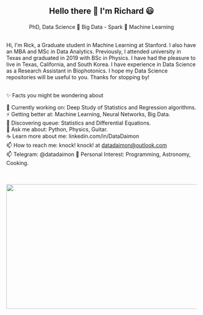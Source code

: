 <h2> <p align="center"> Hello there 👋 I'm Richard 😃 </h2>
                               
<p align="center">    
  PhD, Data Science 🌱 Big Data - Spark 🌱 Machine Learning
</p>

<br>
Hi, I'm Rick, a Graduate student in Machine Learning at Stanford.
I also have an MBA and MSc in Data Analytics.  
Previously, I attended university in Texas and graduated in 2019 with BSc in Physics.    
I have had the pleasure to live in Texas, California, and South Korea.
I have experience in Data Science as a Research Assistant in Biophotonics.
I hope my Data Science repositories will be useful to you.
Thanks for stopping by! <br><br>   


✨ Facts you might be wondering about <br>      

🔭 Currently working on: Deep Study of Statistics and Regression algorithms. <br> 
⚡ Getting better at: Machine Learning, Neural Networks, Big Data. <br>
🌱 Discovering queue: Statistics and Differential Equations. <br>
💬 Ask me about: Python, Physics, Guitar. <br>
☕ Learn more about me: linkedin.com/in/DataDaimon<br>
📫 How to reach me: knock! knock! at datadaimon@outlook.com <br>
📫 Telegram: @datadaimon
💜 Personal Interest: Programming, Astronomy, Cooking. <br><br><br>

<p align="center">
  <img width="620" height="330" src="https://i.pinimg.com/736x/6c/b8/31/6cb83132a48d7d924c601d52689b254a--cool-gadgets-super.jpg">
</p><br><br>

<!--
**RickOrTreat/RickOrTreat** is a ✨ _special_ ✨ repository because its `README.md` (this file) appears on your GitHub profile.

Here are some ideas to get you started:

- 🔭 I’m currently working on ...
- 🌱 I’m currently learning ...
- 👯 I’m looking to collaborate on ...
- 🤔 I’m looking for help with ...
- 💬 Ask me about ...
- 📫 How to reach me: ...
- 😄 Pronouns: ...
- ⚡ Fun fact: ...
-->
